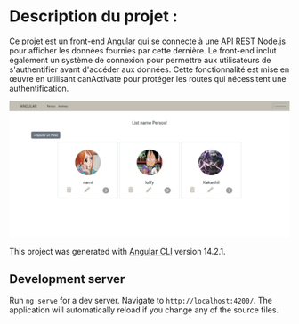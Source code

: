 # Description du projet :

Ce projet est un front-end Angular qui se connecte à une API REST Node.js pour afficher les données fournies par cette dernière.
Le front-end inclut également un système de connexion pour permettre aux utilisateurs de s'authentifier avant d'accéder aux données. Cette fonctionnalité est mise en œuvre en utilisant canActivate pour protéger les routes qui nécessitent une authentification.

![alt text](page_persos.png)


This project was generated with [Angular CLI](https://github.com/angular/angular-cli) version 14.2.1.

## Development server

Run `ng serve` for a dev server. Navigate to `http://localhost:4200/`. The application will automatically reload if you change any of the source files.



